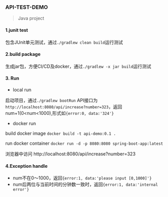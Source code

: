### API-TEST-DEMO
>Java project

#### 1.junit test
包含JUnit单元测试，通过`./gradlew clean build`运行测试

#### 2.build package
生成jar包，方便CI/CD及docker，通过`./gradlew -x jar build`运行测试

#### 3. Run

- local run

启动项目，通过`./gradlew bootRun`
API接口为`http://localhost:8080/api/increase?number=323`，返回num+1(0<num<1000),形式如`{error:0, data:'324'}`

- docker run

build docker image
`docker build -t api-demo:0.1 .`

run docker container
`docker run -d -p 8080:8080 spring-boot-app:latest`

浏览器中访问 http://localhost:8080/api/increase?number=323

#### 4.Exception handle
- num不在0～1000，返回`{error:1, data:'please input [0,1000]'}`
- num后两位与当前时间的分钟数一致时，返回`{error:1, data:'internal error'}`


